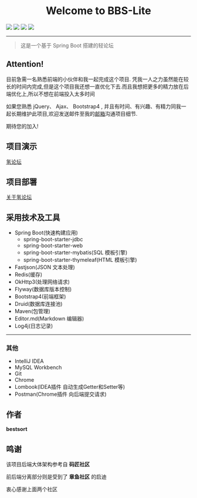 <h1 align="center">Welcome to BBS-Lite </h1>
<span align="center">
<img src="https://img.shields.io/badge/version-1.0-blue.svg?cacheSeconds=2592000">
<img src="https://codebeat.co/badges/4c86e787-ca80-4e4b-8d94-29388044a3b4">
<img src="https://img.shields.io/github/last-commit/bestsort/bbs-lite">
<img src="https://img.shields.io/github/license/bestsort/bbs-lite">
</span>
<hr>

> 这是一个基于 Spring Boot 搭建的轻论坛
## Attention!
目前急需一名熟悉前端的小伙伴和我一起完成这个项目. 凭我一人之力虽然能在较长的时间内完成,但是这个项目我还想一直优化下去.而且我想把更多的精力放在后端优化上,所以不想在前端投入太多时间

如果您熟悉 jQuery、 Ajax、 Bootstrap4 , 并且有时间、有兴趣、有精力同我一起长期维护此项目,欢迎发送邮件至我的<a href="mailto:me@mail.bestsort.cn">邮箱</a>沟通项目细节.

期待您的加入!

## 项目演示
[氢论坛](https://bbs.bestsort.cn/)

## 项目部署
[关于氢论坛](https://bbs.bestsort.cn/article/1)

## 采用技术及工具

- Spring Boot(快速构建应用)
    - spring-boot-starter-jdbc
    - spring-boot-starter-web
    - spring-boot-starter-mybatis(SQL 模板引擎)
    - spring-boot-starter-thymeleaf(HTML 模板引擎)
- Fastjson(JSON 文本处理)
- Redis(缓存)
- OkHttp3(处理网络请求)
- Flyway(数据库版本控制)
- Bootstrap4(前端框架)
- Druid(数据库连接池)
- Maven(包管理)
- Editor.md(Markdown 编辑器)
- Log4j(日志记录)

---
### 其他
- IntelliJ IDEA
- MySQL Workbench
- Git
- Chrome
- Lombook(IDEA插件 自动生成Getter和Setter等)
- Postman(Chrome插件 向后端提交请求)
## 作者

**bestsort**

## 鸣谢

该项目后端大体架构参考自 **码匠社区**

前后端分离部分则是受到了 **章鱼社区** 的启迪

衷心感谢上面两个社区